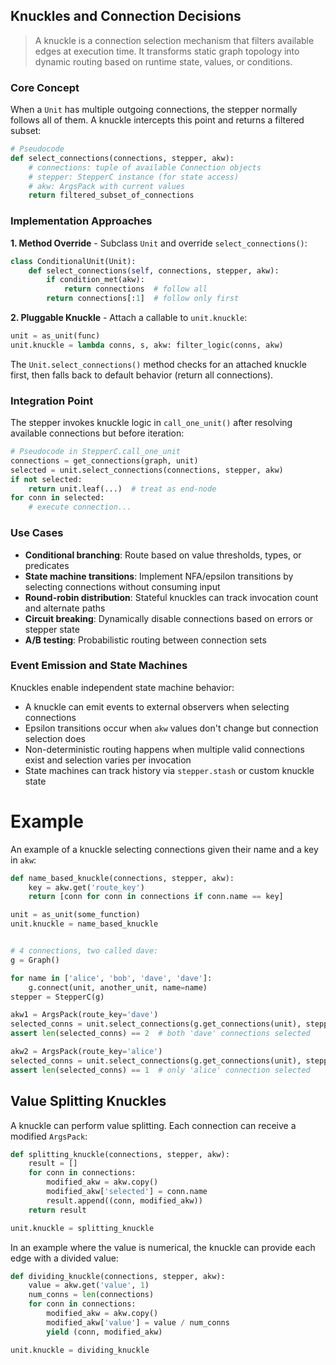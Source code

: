 ## Knuckles and Connection Decisions

> A knuckle is a connection selection mechanism that filters available edges at execution time. It transforms static graph topology into dynamic routing based on runtime state, values, or conditions.

### Core Concept

When a `Unit` has multiple outgoing connections, the stepper normally follows all of them. A knuckle intercepts this point and returns a filtered subset:

```python
# Pseudocode
def select_connections(connections, stepper, akw):
    # connections: tuple of available Connection objects
    # stepper: StepperC instance (for state access)
    # akw: ArgsPack with current values
    return filtered_subset_of_connections
```

### Implementation Approaches

**1. Method Override** - Subclass `Unit` and override `select_connections()`:

```python
class ConditionalUnit(Unit):
    def select_connections(self, connections, stepper, akw):
        if condition_met(akw):
            return connections  # follow all
        return connections[:1]  # follow only first
```

**2. Pluggable Knuckle** - Attach a callable to `unit.knuckle`:

```python
unit = as_unit(func)
unit.knuckle = lambda conns, s, akw: filter_logic(conns, akw)
```

The `Unit.select_connections()` method checks for an attached knuckle first, then falls back to default behavior (return all connections).

### Integration Point

The stepper invokes knuckle logic in `call_one_unit()` after resolving available connections but before iteration:

```python
# Pseudocode in StepperC.call_one_unit
connections = get_connections(graph, unit)
selected = unit.select_connections(connections, stepper, akw)
if not selected:
    return unit.leaf(...)  # treat as end-node
for conn in selected:
    # execute connection...
```

### Use Cases

- **Conditional branching**: Route based on value thresholds, types, or predicates
- **State machine transitions**: Implement NFA/epsilon transitions by selecting connections without consuming input
- **Round-robin distribution**: Stateful knuckles can track invocation count and alternate paths
- **Circuit breaking**: Dynamically disable connections based on errors or stepper state
- **A/B testing**: Probabilistic routing between connection sets

### Event Emission and State Machines

Knuckles enable independent state machine behavior:

- A knuckle can emit events to external observers when selecting connections
- Epsilon transitions occur when `akw` values don't change but connection selection does
- Non-deterministic routing happens when multiple valid connections exist and selection varies per invocation
- State machines can track history via `stepper.stash` or custom knuckle state

# Example

An example of a knuckle selecting connections given their name and a key in `akw`:

```python
def name_based_knuckle(connections, stepper, akw):
    key = akw.get('route_key')
    return [conn for conn in connections if conn.name == key]

unit = as_unit(some_function)
unit.knuckle = name_based_knuckle


# 4 connections, two called dave:
g = Graph()

for name in ['alice', 'bob', 'dave', 'dave']:
    g.connect(unit, another_unit, name=name)
stepper = StepperC(g)

akw1 = ArgsPack(route_key='dave')
selected_conns = unit.select_connections(g.get_connections(unit), stepper, akw1)
assert len(selected_conns) == 2  # both 'dave' connections selected
```

```python
akw2 = ArgsPack(route_key='alice')
selected_conns = unit.select_connections(g.get_connections(unit), stepper, akw2)
assert len(selected_conns) == 1  # only 'alice' connection selected
```

## Value Splitting Knuckles

A knuckle can perform value splitting. Each connection can receive a modified `ArgsPack`:

```python
def splitting_knuckle(connections, stepper, akw):
    result = []
    for conn in connections:
        modified_akw = akw.copy()
        modified_akw['selected'] = conn.name
        result.append((conn, modified_akw))
    return result

unit.knuckle = splitting_knuckle
```

In an example where the value is numerical, the knuckle can provide each edge with a divided value:

```python
def dividing_knuckle(connections, stepper, akw):
    value = akw.get('value', 1)
    num_conns = len(connections)
    for conn in connections:
        modified_akw = akw.copy()
        modified_akw['value'] = value / num_conns
        yield (conn, modified_akw)

unit.knuckle = dividing_knuckle
```
